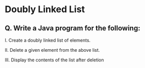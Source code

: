 # Doubly Linked List

## Q. Write a Java program for the following: 

I. Create a doubly linked list of elements.

II. Delete a given element from the above list. 

III. Display the contents of the list after deletion
```

```
